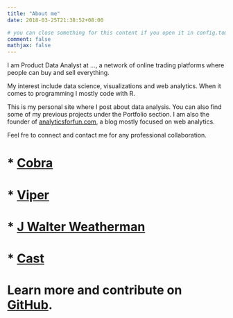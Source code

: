 ```yaml
---
title: "About me"
date: 2018-03-25T21:38:52+08:00

# you can close something for this content if you open it in config.toml.
comment: false
mathjax: false
---
```


I am Product Data Analyst at ..., a network of online trading platforms where
people can buy and sell everything. 

My interest include data science, visualizations and web analytics. When it comes to programming I mostly code with R.

This is my personal site where I post about data analysis. You can also find some of 
my previous projects under the Portfolio section. I am also the founder of [analyticsforfun.com](http://www.analyticsforfun.com/), a blog mostly focused on web analytics.
 

Feel fre to connect  and contact me for any professional collaboration.

# * [Cobra](https://github.com/spf13/cobra)
# * [Viper](https://github.com/spf13/viper)
# * [J Walter Weatherman](https://github.com/spf13/jWalterWeatherman)
# * [Cast](https://github.com/spf13/cast)
# 
# Learn more and contribute on [GitHub](https://github.com/gohugoio).


